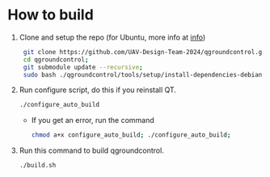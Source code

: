 # How to build
1. Clone and setup the repo (for Ubuntu, more info at [info](https://docs.qgroundcontrol.com/master/en/qgc-dev-guide/getting_started/))
   ```bash
    git clone https://github.com/UAV-Design-Team-2024/qgroundcontrol.git --recursive;
    cd qgroundcontrol;
    git submodule update --recursive;
    sudo bash ./qgroundcontrol/tools/setup/install-dependencies-debian.sh;
   ```
2. Run configure script, do this if you reinstall QT.
    ```bash
    ./configure_auto_build
    ```
    - If you get an error, run the command
        ```bash
        chmod a+x configure_auto_build; ./configure_auto_build;
        ```
3. Run this command to build qgroundcontrol.
   ```bash
   ./build.sh
   ```